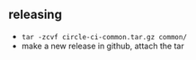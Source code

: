 ## releasing
* `tar -zcvf circle-ci-common.tar.gz common/`
* make a new release in github, attach the tar
